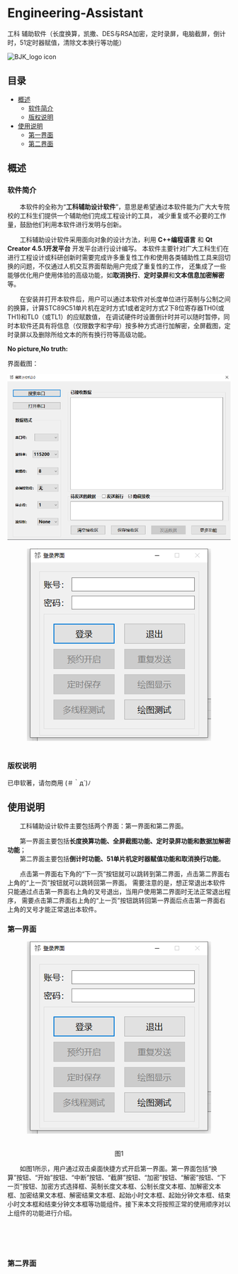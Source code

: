 # Engineering-Assistant
工科 辅助软件（长度换算，凯撒、DES与RSA加密，定时录屏，电脑截屏，倒计时，51定时器赋值，清除文本换行等功能）<br>

![BJK_logo icon](https://github.com/bjk12/LittleBird_TypeExercise/blob/main/bjk1.ico)  
## 目录
* [概述](#概述)
  * [软件简介](#软件简介)
  * [版权说明](#版权说明)
* [使用说明](#使用说明)
  * [第一界面](#第一界面)
  * [第二界面](#第二界面)

## 概述
### 软件简介
&#8195;&#8195;本软件的全称为“**工科辅助设计软件**”，意思是希望通过本软件能为广大大专院校的工科生们提供一个辅助他们完成工程设计的工具，
减少重复或不必要的工作量，鼓励他们利用本软件进行发明与创新。<br>

&#8195;&#8195;工科辅助设计软件采用面向对象的设计方法，利用 **C++编程语言** 和 **Qt Creator 4.5.1开发平台** 开发平台进行设计编写。
本软件主要针对广大工科生们在进行工程设计或科研创新时需要完成许多重复性工作和使用各类辅助性工具来回切换的问题，不仅通过人机交互界面帮助用户完成了重复性的工作，
还集成了一些能够优化用户使用体验的高级功能，如**取消换行**、**定时录屏**和**文本信息加密解密**等。 <br>

&#8195;&#8195;在安装并打开本软件后，用户可以通过本软件对长度单位进行英制与公制之间的换算，计算STC89C51单片机在定时方式1或者定时方式2下8位寄存器TH0(或TH1)和TL0（或TL1）的应赋数值，
在调试硬件时设置倒计时并可以随时暂停，同时本软件还具有将信息（仅限数字和字母）按多种方式进行加解密，全屏截图，定时录屏以及删除所给文本的所有换行符等高级功能。<br>

**No picture,No truth:**<br>

界面截图：<br>
<div align=center><img src="https://github.com/bjk12/git7M3.0/blob/main/pic4_readme/image3v0.png" alt="pic4_readme"/></div><br>

<div align=center><img src="https://github.com/bjk12/git7M3.0/blob/main/pic4_readme/image3v1.png" alt="pic4_readme"/></div><br>

### 版权说明
已申软著，请勿商用 (＃｀д´)ﾉ<br>
## 使用说明
&#8195;&#8195;工科辅助设计软件主要包括两个界面：第一界面和第二界面。<br>

&#8195;&#8195;第一界面主要包括**长度换算功能、全屏截图功能、定时录屏功能和数据加解密功能**；<br>
&#8195;&#8195;第二界面主要包括**倒计时功能、51单片机定时器赋值功能和取消换行功能**。<br>

&#8195;&#8195;点击第一界面右下角的“下一页”按钮就可以跳转到第二界面，点击第二界面右上角的“上一页”按钮就可以跳转回第一界面。
需要注意的是，想正常退出本软件只能通过点击第一界面右上角的叉号退出，当用户使用第二界面时无法正常退出程序，
需要点击第二界面右上角的“上一页”按钮跳转回第一界面后点击第一界面右上角的叉号才能正常退出本软件。<br>

### 第一界面
<div align=center><img src="https://github.com/bjk12/git7M3.0/blob/main/pic4_readme/image3v1.png" alt="pic4_readme"/></div><br>
<p align="center">图1</p>
&#8195;&#8195;如图1所示，用户通过双击桌面快捷方式开启第一界面。第一界面包括“换算”按钮、“开始”按钮、“中断”按钮、“截屏”按钮、“加密”按钮、“解密”按钮、“下一页”按钮、加密方式选择框、英制长度文本框、公制长度文本框、加解密文本框、加密结果文本框、解密结果文本框、起始小时文本框、起始分钟文本框、结束小时文本框和结束分钟文本框等功能组件。接下来本文将按照正常的使用顺序对以上组件的功能进行介绍。<br>
&#8195;&#8195;<br>
&#8195;&#8195;<br>
&#8195;&#8195;<br>
&#8195;&#8195;<br>

### 第二界面
&#8195;&#8195;<br>
&#8195;&#8195;<br>
&#8195;&#8195;<br>
&#8195;&#8195;<br>
&#8195;&#8195;<br>
